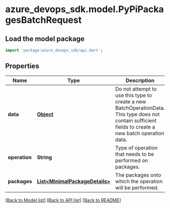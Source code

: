 # azure_devops_sdk.model.PyPiPackagesBatchRequest

## Load the model package
```dart
import 'package:azure_devops_sdk/api.dart';
```

## Properties
Name | Type | Description | Notes
------------ | ------------- | ------------- | -------------
**data** | [**Object**](.md) | Do not attempt to use this type to create a new BatchOperationData. This type does not contain sufficient fields to create a new batch operation data. | [optional] [default to null]
**operation** | **String** | Type of operation that needs to be performed on packages. | [optional] [default to null]
**packages** | [**List&lt;MinimalPackageDetails&gt;**](MinimalPackageDetails.md) | The packages onto which the operation will be performed. | [optional] [default to []]

[[Back to Model list]](../README.md#documentation-for-models) [[Back to API list]](../README.md#documentation-for-api-endpoints) [[Back to README]](../README.md)


